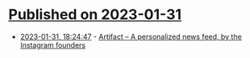 # [Published on 2023-01-31](index.md)

* [2023-01-31, 18:24:47](https://news.ycombinator.com/item?id=34599364) - [Artifact – A personalized news feed, by the Instagram founders](https://artifact.news/)
